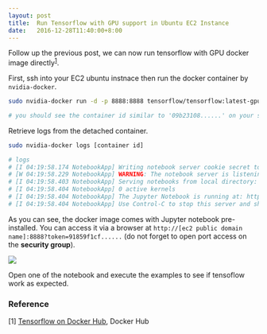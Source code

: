 ```yaml
---
layout: post
title:  Run Tensorflow with GPU support in Ubuntu EC2 Instance
date:   2016-12-28T11:40:00+8:00
---
```


Follow up the previous post, we can now run tensorflow with GPU docker image directly<sup>[1](#1)</sup>.

First, ssh into your EC2 ubuntu instnace then run the docker container by `nvidia-docker`.

```bash
sudo nvidia-docker run -d -p 8888:8888 tensorflow/tensorflow:latest-gpu

# you should see the container id similar to '09b23108......' on your screen.
```

Retrieve logs from the detached container.

```bash
sudo nvidia-docker logs [container id]

# logs
# [I 04:19:58.174 NotebookApp] Writing notebook server cookie secret to /root/.local/share/jupyter/runtime/notebook_cookie_secret
# [W 04:19:58.229 NotebookApp] WARNING: The notebook server is listening on all IP addresses and not using encryption. This is not recommended.
# [I 04:19:58.403 NotebookApp] Serving notebooks from local directory: /notebooks
# [I 04:19:58.404 NotebookApp] 0 active kernels
# [I 04:19:58.404 NotebookApp] The Jupyter Notebook is running at: http://[all ip addresses on your system]:8888/?token=91859f1cf......
# [I 04:19:58.404 NotebookApp] Use Control-C to stop this server and shut down all kernels (twice to skip confirmation).
```

As you can see, the docker image comes with Jupyter notebook pre-installed. You can access it via a browser at `http://[ec2 public domain name]:8888?token=91859f1cf......` (do not forget to open port access on the **security group**).

![]({{site.baseurl}}/images/jupyter-notebook-with-tensorflow-example.png)

Open one of the notebook and execute the examples to see if tensoflow work as expected.

### Reference
[<a name="1">1</a>] [Tensorflow on Docker Hub](https://hub.docker.com/u/tensorflow/), Docker Hub
